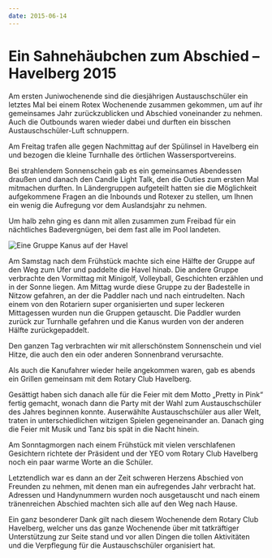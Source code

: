 ```yaml
---
date: 2015-06-14
---
```

# Ein Sahnehäubchen zum Abschied – Havelberg 2015

Am ersten Juniwochenende sind die diesjährigen Austauschschüler ein letztes Mal
bei einem Rotex Wochenende zusammen gekommen, um auf ihr gemeinsames Jahr
zurückzublicken und Abschied voneinander zu nehmen. Auch die Outbounds waren
wieder dabei und durften ein bisschen Austauschschüler-Luft schnuppern. 

Am Freitag trafen alle gegen Nachmittag auf der Spülinsel in Havelberg ein und
bezogen die kleine Turnhalle des örtlichen Wassersportvereins. 

Bei strahlendem Sonnenschein gab es ein gemeinsames Abendessen draußen und
danach den Candle Light Talk, den die Outies zum ersten Mal mitmachen durften.
In Ländergruppen aufgeteilt hatten sie die Möglichkeit aufgekommene Fragen an
die Inbounds und Rotexer zu stellen, um Ihnen ein wenig die Aufregung vor dem
Auslandsjahr zu nehmen. 

Um halb zehn ging es dann mit allen zusammen zum Freibad für ein nächtliches
Badevergnügen, bei dem fast alle im Pool landeten.

![Eine Gruppe Kanus auf der Havel](/img/2015-havelberg.jpg)

Am Samstag nach dem Frühstück machte sich eine Hälfte der Gruppe auf den Weg zum
Ufer und paddelte die Havel hinab. Die andere Gruppe verbrachte den Vormittag
mit Minigolf, Volleyball, Geschichten erzählen und in der Sonne liegen. Am
Mittag wurde diese Gruppe zu der Badestelle in Nitzow gefahren, an der die
Paddler nach und nach eintrudelten. Nach einem von den Rotariern super
organisierten und super leckeren Mittagessen wurden nun die Gruppen getauscht.
Die Paddler wurden zurück zur Turnhalle gefahren und die Kanus wurden von der
anderen Hälfte zurückgepaddelt. 

Den ganzen Tag verbrachten wir mit allerschönstem Sonnenschein und viel Hitze,
die auch den ein oder anderen Sonnenbrand verursachte. 

Als auch die Kanufahrer wieder heile angekommen waren, gab es abends ein Grillen
gemeinsam mit dem Rotary Club Havelberg. 

Gesättigt haben sich danach alle für die Feier mit dem Motto „Pretty in Pink“
fertig gemacht, wonach dann die Party mit der Wahl zum Austauschschüler des
Jahres beginnen konnte. Auserwählte Austauschschüler aus aller Welt, traten in
unterschiedlichen witzigen Spielen gegeneinander an. Danach ging die Feier mit
Musik und Tanz bis spät in die Nacht hinein. 

Am Sonntagmorgen nach einem Frühstück mit vielen verschlafenen Gesichtern
richtete der Präsident und der YEO vom Rotary Club Havelberg noch ein paar warme
Worte an die Schüler. 

Letztendlich war es dann an der Zeit schweren Herzens Abschied von Freunden zu
nehmen, mit denen man ein aufregendes Jahr verbracht hat. Adressen und
Handynummern wurden noch ausgetauscht und nach einem tränenreichen Abschied
machten sich alle auf den Weg nach Hause. 

Ein ganz besonderer Dank gilt nach diesem Wochenende dem Rotary Club Havelberg,
welcher uns das ganze Wochenende über mit tatkräftiger Unterstützung zur Seite
stand und vor allen Dingen die tollen Aktivitäten und die Verpflegung für die
Austauschschüler organisiert hat.

